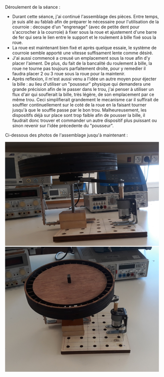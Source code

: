 Déroulement de la séance :

- Durant cette séance, j'ai continué l'assemblage des pièces. Entre temps, je suis allé au fablab afin de préparer le nécessaire pour l'utilisation de la courroie : decoupe d'un "engrenage" (avec de petite dent pour s'accrocher à la courroie) à fixer sous la roue et ajustement d'une barre de fer qui sera le lien entre le support et le roulement à bille fixé sous la roue.
- La roue est maintenant bien fixé et après quelque essaie, le système de courroie semble apporté une vitesse suffisament lente comme désiré.
- J'ai aussi commencé a creusé un emplacement sous la roue afin d'y placer l'aiment. De plus, du fait de la bancalité du roulement à bille, la roue ne tourne pas toujours parfaitement droite, pour y remedier il faudra placer 2 ou 3 roue sous la roue pour la maintenir. 
- Après reflexion, il m'est aussi venu a l'idée un autre moyen pour éjecter la bille : au lieu d'utiliser un "pousseur" physique qui demandera une grande précision afin de le passer dans le trou, j'ai penser à utiliser un flux d'air qui souflerait la bille, très légère, de son emplacement par ce même trou. Ceci simplifierait grandement le mecanisme car il suffirait de souffler continuellement sur le coté de la roue en la faisant tourner jusqu'à que le souffle passe par le bon trou. Malheureusement, les dispositifs déjà sur place sont trop faible afin de pousser la bille, il faudrait donc trouver et commander un autre dispositif plus puissant ou sinon revenir sur l'idée précedente du "pousseur".

Ci-dessous des photos de l'assemblage jusqu'à maintenant :

![Avancement actuel_1](https://github.com/CharlyDucrocq/RouletteAuto/blob/master/Documents/Images/20190206_131537.jpg?raw=true)
![Avancement actuel_2](https://github.com/CharlyDucrocq/RouletteAuto/blob/master/Documents/Images/20190206_131543.jpg?raw=true)
